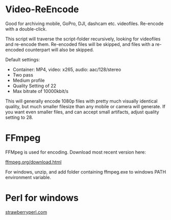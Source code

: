 # Video-ReEncode

Good for archiving mobile, GoPro, DJI, dashcam etc. videofiles. Re-encode with a double-click.

This script will traverse the script-folder recursively, looking for videofiles and re-encode them. Re-encoded files will be skipped, and files with a re-encoded counterpart will also be skipped.

Default settings:
* Container: MP4, video: x265, audio: aac/128/stereo
* Two pass
* Medium profile
* Quality Setting of 22
* Max bitrate of 10000kbit/s

This will generally encode 1080p files with pretty much visually identical quality, but much smaller filesize than any mobile or camera will generate. If you want even smaller files, and can accept small artifacts, adjust quality setting to 28.

# FFmpeg

FFMpeg is used for encoding. Download most recent version here:

[ffmpeg.org/download.html](https://ffmpeg.org/download.html)

For windows, unzip, and add folder containing ffmpeg.exe to windows PATH environment variable.

# Perl for windows

[strawberryperl.com](https://strawberryperl.com/)


